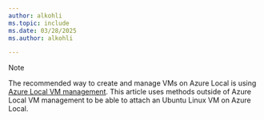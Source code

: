 ```yaml
---
author: alkohli
ms.topic: include
ms.date: 03/28/2025
ms.author: alkohli

---
```


<!--- Link must remain site-relative to prevent build issues with incoming includes from the windowsserverdocs repo --->

> [!NOTE]
> The recommended way to create and manage VMs on Azure Local is using [Azure Local VM management](/azure-stack/hci/manage/azure-arc-vm-management-overview). This article uses methods outside of Azure Local VM management to be able to attach an Ubuntu Linux VM on Azure Local.
